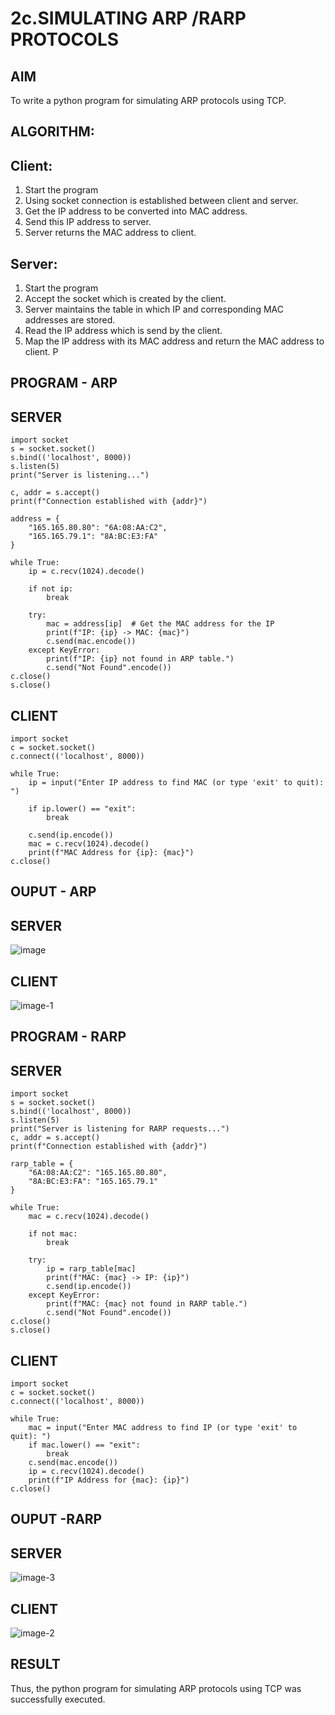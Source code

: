 # 2c.SIMULATING ARP /RARP PROTOCOLS
## AIM
To write a python program for simulating ARP protocols using TCP.
## ALGORITHM:
## Client:
1. Start the program
2. Using socket connection is established between client and server.
3. Get the IP address to be converted into MAC address.
4. Send this IP address to server.
5. Server returns the MAC address to client.
## Server:
1. Start the program
2. Accept the socket which is created by the client.
3. Server maintains the table in which IP and corresponding MAC addresses are
stored.
4. Read the IP address which is send by the client.
5. Map the IP address with its MAC address and return the MAC address to client.
P
## PROGRAM - ARP
## SERVER
    import socket
    s = socket.socket()
    s.bind(('localhost', 8000))
    s.listen(5)
    print("Server is listening...")

    c, addr = s.accept()
    print(f"Connection established with {addr}")

    address = {
        "165.165.80.80": "6A:08:AA:C2",
        "165.165.79.1": "8A:BC:E3:FA"
    }

    while True:
        ip = c.recv(1024).decode()

        if not ip:  
            break

        try:
            mac = address[ip]  # Get the MAC address for the IP
            print(f"IP: {ip} -> MAC: {mac}")
            c.send(mac.encode())  
        except KeyError:
            print(f"IP: {ip} not found in ARP table.")
            c.send("Not Found".encode())
    c.close()
    s.close()

## CLIENT 
    import socket
    c = socket.socket()
    c.connect(('localhost', 8000))

    while True:
        ip = input("Enter IP address to find MAC (or type 'exit' to quit): ")

        if ip.lower() == "exit":  
            break

        c.send(ip.encode())
        mac = c.recv(1024).decode()
        print(f"MAC Address for {ip}: {mac}")
    c.close()

## OUPUT - ARP
## SERVER
![image](https://github.com/user-attachments/assets/8f2acffa-ac5d-469b-bfe2-81083a534d5c)
## CLIENT 
![image-1](https://github.com/user-attachments/assets/bf42c661-df89-4742-be03-1943d0255d9c)

## PROGRAM - RARP
## SERVER
    import socket
    s = socket.socket()
    s.bind(('localhost', 8000))
    s.listen(5)
    print("Server is listening for RARP requests...")
    c, addr = s.accept()
    print(f"Connection established with {addr}")

    rarp_table = {
        "6A:08:AA:C2": "165.165.80.80",
        "8A:BC:E3:FA": "165.165.79.1"
    }

    while True:
        mac = c.recv(1024).decode()

        if not mac:  
            break

        try:
            ip = rarp_table[mac]  
            print(f"MAC: {mac} -> IP: {ip}")
            c.send(ip.encode())  
        except KeyError:
            print(f"MAC: {mac} not found in RARP table.")
            c.send("Not Found".encode())
    c.close()
    s.close()
## CLIENT
    import socket
    c = socket.socket()
    c.connect(('localhost', 8000))

    while True:
        mac = input("Enter MAC address to find IP (or type 'exit' to quit): ")
        if mac.lower() == "exit":  
            break
        c.send(mac.encode())
        ip = c.recv(1024).decode()
        print(f"IP Address for {mac}: {ip}")
    c.close()


## OUPUT -RARP
## SERVER
![image-3](https://github.com/user-attachments/assets/5843b189-c20e-4b96-a007-3e78c36de6b4)
## CLIENT
![image-2](https://github.com/user-attachments/assets/6fac7d0a-26bb-4e2d-8489-c0f2368f7e9c)

## RESULT
Thus, the python program for simulating ARP protocols using TCP was successfully 
executed.
